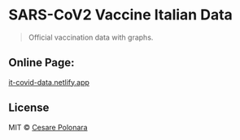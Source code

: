 
# SARS-CoV2 Vaccine Italian Data

> Official vaccination data with graphs.

## Online Page:

[it-covid-data.netlify.app](it-covid-data.netlify.app)

## License

MIT © [Cesare Polonara](https://github.com/Kais3rP)
